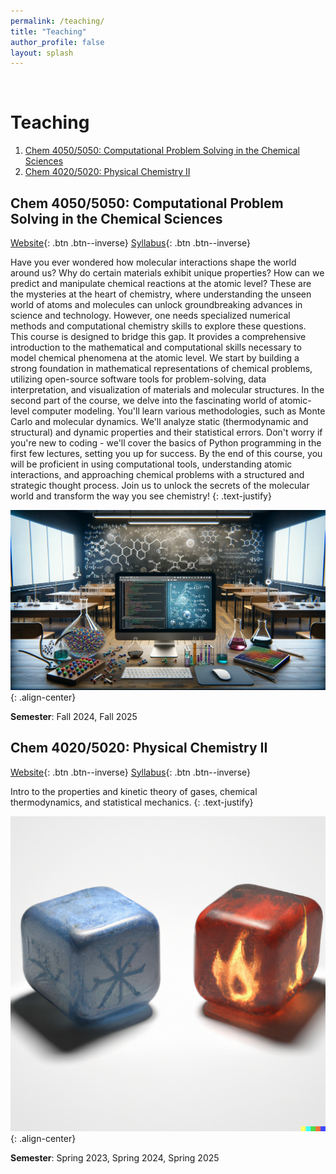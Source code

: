 ```yaml
---
permalink: /teaching/
title: "Teaching"
author_profile: false
layout: splash
---
```


<br>

# Teaching

1. [Chem 4050/5050: Computational Problem Solving in the Chemical Sciences](#chem-40505050-computational-problem-solving-in-the-chemical-sciences)
2. [Chem 4020/5020: Physical Chemistry II](#chem-40205020-physical-chemistry-ii)

## Chem 4050/5050: Computational Problem Solving in the Chemical Sciences

[Website](https://wexlergroup.github.io/comp-prob-solv/){: .btn .btn--inverse}
[Syllabus](../assets/comp-prob-solv/syllabus.pdf){: .btn .btn--inverse}

Have you ever wondered how molecular interactions shape the world around us? Why do certain materials exhibit unique properties? How can we predict and manipulate chemical reactions at the atomic level? These are the mysteries at the heart of chemistry, where understanding the unseen world of atoms and molecules can unlock groundbreaking advances in science and technology. However, one needs specialized numerical methods and computational chemistry skills to explore these questions. This course is designed to bridge this gap. It provides a comprehensive introduction to the mathematical and computational skills necessary to model chemical phenomena at the atomic level. We start by building a strong foundation in mathematical representations of chemical problems, utilizing open-source software tools for problem-solving, data interpretation, and visualization of materials and molecular structures. In the second part of the course, we delve into the fascinating world of atomic-level computer modeling. You'll learn various methodologies, such as Monte Carlo and molecular dynamics. We'll analyze static (thermodynamic and structural) and dynamic properties and their statistical errors. Don't worry if you're new to coding - we'll cover the basics of Python programming in the first few lectures, setting you up for success. By the end of this course, you will be proficient in using computational tools, understanding atomic interactions, and approaching chemical problems with a structured and strategic thought process. Join us to unlock the secrets of the molecular world and transform the way you see chemistry!
{: .text-justify}

![image-center](../assets/comp-prob-solv/logo.png){: .align-center}

**Semester**: Fall 2024, Fall 2025

## Chem 4020/5020: Physical Chemistry II

[Website](https://rwexler.github.io/chem-402-5020/intro.html){: .btn .btn--inverse}
[Syllabus](../assets/chem-402-5020/syllabus.pdf){: .btn .btn--inverse}

Intro to the properties and kinetic theory of gases, chemical thermodynamics, and statistical mechanics.
{: .text-justify}

![image-center](../assets/chem-402-5020/logo.png){: .align-center}

**Semester**: Spring 2023, Spring 2024, Spring 2025
